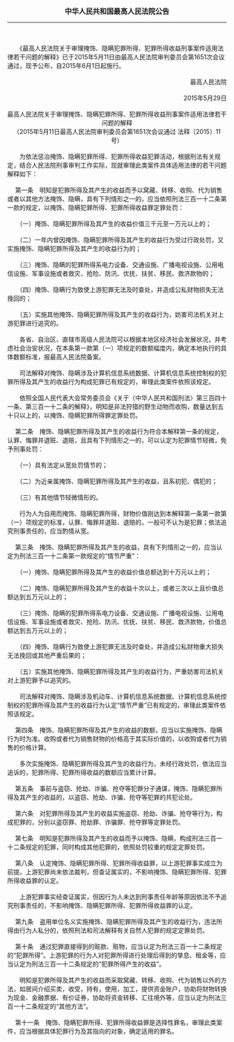 <div id="div_content"><font color="#760026"></font> <p align="center"><b><font style="font-size:16px;" class="MTitle">中华人民共和国最高人民法院公告</font></b></p><hr color="red"><br>
<br>
　　《最高人民法院关于审理掩饰、隐瞒犯罪所得、犯罪所得收益刑事案件适用法律若干问题的解释》已于2015年5月11日由最高人民法院审判委员会第1651次会议通过，现予公布，自2015年6月1日起施行。<br>
<br>
<div align="right">最高人民法院<br>
<br>
2015年5月29日<br>
</div><br>
<div align="center">最高人民法院关于审理掩饰、隐瞒犯罪所得、犯罪所得收益刑事案件适用法律若干问题的解释<br>
（2015年5月11日最高人民法院审判委员会第1651次会议通过 法释〔2015〕11号）<br>
</div><br>
　　为依法惩治掩饰、隐瞒犯罪所得、犯罪所得收益犯罪活动，根据刑法有关规定，结合人民法院刑事审判工作实际，现就审理此类案件具体适用法律的若干问题解释如下：<br>
<br>
<font class="TiaoNoA">　 第一条</font>　明知是犯罪所得及其产生的收益而予以窝藏、转移、收购、代为销售或者以其他方法掩饰、隐瞒，具有下列情形之一的，应当依照刑法三百一十二条第一款的规定，以掩饰、隐瞒犯罪所得、犯罪所得收益罪定罪处罚：<br>
<br>
　　（一）掩饰、隐瞒犯罪所得及其产生的收益价值三千元至一万元以上的；<br>
<br>
　　（二）一年内曾因掩饰、隐瞒犯罪所得及其产生的收益行为受过行政处罚，又实施掩饰、隐瞒犯罪所得及其产生的收益行为的；<br>
<br>
　　（三）掩饰、隐瞒的犯罪所得系电力设备、交通设施、广播电视设施、公用电信设施、军事设施或者救灾、抢险、防汛、优抚、扶贫、移民、救济款物的；<br>
<br>
　　（四）掩饰、隐瞒行为致使上游犯罪无法及时查处，并造成公私财物损失无法挽回的；<br>
<br>
　　（五）实施其他掩饰、隐瞒犯罪所得及其产生的收益行为，妨害司法机关对上游犯罪进行追究的。<br>
<br>
　　各省、自治区、直辖市高级人民法院可以根据本地区经济社会发展状况，并考虑社会治安状况，在本条第一款第（一）项规定的数额幅度内，确定本地执行的具体数额标准，报最高人民法院备案。<br>
<br>
　　司法解释对掩饰、隐瞒涉及计算机信息系统数据、计算机信息系统控制权的犯罪所得及其产生的收益行为构成犯罪已有规定的，审理此类案件依照该规定。<br>
<br>
　　依照全国人民代表大会常务委员会《关于〈中华人民共和国刑法〉第三百四十一条、第三百一十二条的解释》，明知是非法狩猎的野生动物而收购，数量达到五十只以上的，以掩饰、隐瞒犯罪所得罪定罪处罚。<br>
<br><font class="TiaoNoA">　 第二条</font>　掩饰、隐瞒犯罪所得及其产生的收益行为符合本解释第一条的规定，认罪、悔罪并退赃、退赔，且具有下列情形之一的，可以认定为犯罪情节轻微，免予刑事处罚：<br>
<br>
　　（一）具有法定从宽处罚情节的；<br>
<br>
　　（二）为近亲属掩饰、隐瞒犯罪所得及其产生的收益，且系初犯、偶犯的；<br>
<br>
　　（三）有其他情节轻微情形的。<br>
<br>
　　行为人为自用而掩饰、隐瞒犯罪所得，财物价值刚达到本解释第一条第一款第（一）项规定的标准，认罪、悔罪并退赃、退赔的，一般可不认为是犯罪；依法追究刑事责任的，应当酌情从宽。<br>
<br><font class="TiaoNoA">　 第三条</font>　掩饰、隐瞒犯罪所得及其产生的收益，具有下列情形之一的，应当认定为刑法三百一十二条第一款规定的“情节严重”：<br>
<br>
　　（一）掩饰、隐瞒犯罪所得及其产生的收益价值总额达到十万元以上的；<br>
<br>
　　（二）掩饰、隐瞒犯罪所得及其产生的收益十次以上，或者三次以上且价值总额达到五万元以上的；<br>
<br>
　　（三）掩饰、隐瞒的犯罪所得系电力设备、交通设施、广播电视设施、公用电信设施、军事设施或者救灾、抢险、防汛、优抚、扶贫、移民、救济款物，价值总额达到五万元以上的；<br>
<br>
　　（四）掩饰、隐瞒行为致使上游犯罪无法及时查处，并造成公私财物重大损失无法挽回或其他严重后果的；<br>
<br>
　　（五）实施其他掩饰、隐瞒犯罪所得及其产生的收益行为，严重妨害司法机关对上游犯罪予以追究的。<br>
<br>
　　司法解释对掩饰、隐瞒涉及机动车、计算机信息系统数据、计算机信息系统控制权的犯罪所得及其产生的收益行为认定“情节严重”已有规定的，审理此类案件依照该规定。<br>
<br><font class="TiaoNoA">　 第四条</font>　掩饰、隐瞒犯罪所得及其产生的收益的数额，应当以实施掩饰、隐瞒行为时为准。收购或者代为销售财物的价格高于其实际价值的，以收购或者代为销售的价格计算。<br>
<br>
　　多次实施掩饰、隐瞒犯罪所得及其产生的收益行为，未经行政处罚，依法应当追诉的，犯罪所得、犯罪所得收益的数额应当累计计算。<br>
<br><font class="TiaoNoA">　 第五条</font>　事前与盗窃、抢劫、诈骗、抢夺等犯罪分子通谋，掩饰、隐瞒犯罪所得及其产生的收益的，以盗窃、抢劫、诈骗、抢夺等犯罪的共犯论处。<br>
<br><font class="TiaoNoA">　 第六条</font>　对犯罪所得及其产生的收益实施盗窃、抢劫、诈骗、抢夺等行为，构成犯罪的，分别以盗窃罪、抢劫罪、诈骗罪、抢夺罪等定罪处罚。<br>
<br><font class="TiaoNoA">　 第七条</font>　明知是犯罪所得及其产生的收益而予以掩饰、隐瞒，构成刑法三百一十二条规定的犯罪，同时构成其他犯罪的，依照处罚较重的规定定罪处罚。<br>
<br><font class="TiaoNoA">　 第八条</font>　认定掩饰、隐瞒犯罪所得、犯罪所得收益罪，以上游犯罪事实成立为前提。上游犯罪尚未依法裁判，但查证属实的，不影响掩饰、隐瞒犯罪所得、犯罪所得收益罪的认定。<br>
<br>
　　上游犯罪事实经查证属实，但因行为人未达到刑事责任年龄等原因依法不予追究刑事责任的，不影响掩饰、隐瞒犯罪所得、犯罪所得收益罪的认定。<br>
<br><font class="TiaoNoA">　 第九条</font>　盗用单位名义实施掩饰、隐瞒犯罪所得及其产生的收益行为，违法所得由行为人私分的，依照刑法和司法解释有关自然人犯罪的规定定罪处罚。<br>
<br><font class="TiaoNoA">　 第十条</font>　通过犯罪直接得到的赃款、赃物，应当认定为刑法三百一十二条规定的“犯罪所得”。上游犯罪的行为人对犯罪所得进行处理后得到的孳息、租金等，应当认定为刑法三百一十二条规定的“犯罪所得产生的收益”。<br>
<br>
　　明知是犯罪所得及其产生的收益而采取窝藏、转移、收购、代为销售以外的方法，如居间介绍买卖，收受，持有，使用，加工，提供资金账户，协助将财物转换为现金、金融票据、有价证券，协助将资金转移、汇往境外等，应当认定为刑法三百一十二条规定的“其他方法”。<br>
<br><font class="TiaoNoA">　 第十一条</font>　掩饰、隐瞒犯罪所得、犯罪所得收益罪是选择性罪名，审理此类案件，应当根据具体犯罪行为及其指向的对象，确定适用的罪名。<br>
<br><br>
</div>